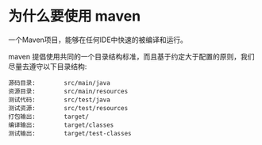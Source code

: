 # 为什么要使用 maven

一个Maven项目，能够在任何IDE中快速的被编译和运行。

maven 提倡使用共同的一个目录结构标准，而且基于约定大于配置的原则，我们尽量去遵守以下目录结构:

```
源码目录:        src/main/java   
资源目录:        src/main/resources  
测试代码:        src/test/java   
测试资源:        src/test/resources  
打包输出:        target/ 
编译输出:        target/classes  
测试输出:        target/test-classes 
```
